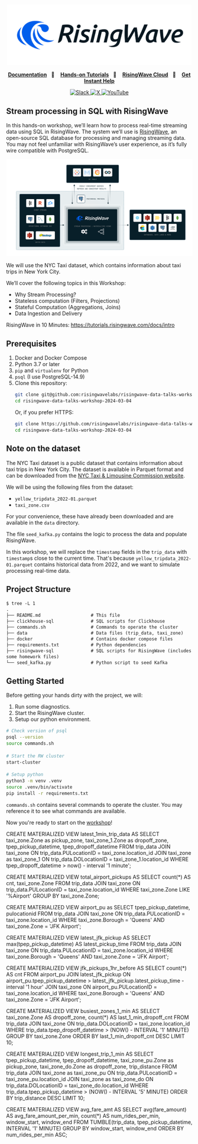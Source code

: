 <p align="center">
  <picture>
    <source srcset="https://github.com/risingwavelabs/risingwave/blob/main/.github/RisingWave-logo-dark.svg" width="500px" media="(prefers-color-scheme: dark)">
    <img src="https://github.com/risingwavelabs/risingwave/blob/main/.github/RisingWave-logo-light.svg" width="500px">
  </picture>
</p>


</div>

<p align="center">
  <a
    href="https://docs.risingwave.com/"
    target="_blank"
  ><b>Documentation</b></a>&nbsp;&nbsp;&nbsp;📑&nbsp;&nbsp;&nbsp;
  <a
    href="https://tutorials.risingwave.com/"
    target="_blank"
  ><b>Hands-on Tutorials</b></a>&nbsp;&nbsp;&nbsp;🎯&nbsp;&nbsp;&nbsp;
  <a
    href="https://cloud.risingwave.com/"
    target="_blank"
  ><b>RisingWave Cloud</b></a>&nbsp;&nbsp;&nbsp;🚀&nbsp;&nbsp;&nbsp;
  <a
    href="https://risingwave.com/slack"
    target="_blank"
  >
    <b>Get Instant Help</b>
  </a>
</p>
<div align="center">
  <a
    href="https://risingwave.com/slack"
    target="_blank"
  >
    <img alt="Slack" src="https://badgen.net/badge/Slack/Join%20RisingWave/0abd59?icon=slack" />
  </a>
  <a
    href="https://twitter.com/risingwavelabs"
    target="_blank"
  >
    <img alt="X" src="https://img.shields.io/twitter/follow/risingwavelabs" />
  </a>
  <a
    href="https://www.youtube.com/@risingwave-labs"
    target="_blank"
  >
    <img alt="YouTube" src="https://img.shields.io/youtube/channel/views/UCsHwdyBRxBpmkA5RRd0YNEA" />
  </a>
</div>

## Stream processing in SQL with RisingWave

In this hands-on workshop, we’ll learn how to process real-time streaming data using SQL in RisingWave. The system we’ll use is [RisingWave](https://github.com/risingwavelabs/risingwave), an open-source SQL database for processing and managing streaming data. You may not feel unfamiliar with RisingWave’s user experience, as it’s fully wire compatible with PostgreSQL.

![RisingWave](https://raw.githubusercontent.com/risingwavelabs/risingwave-docs/main/docs/images/new_archi_grey.png)

We will use the NYC Taxi dataset, which contains information
about taxi trips in New York City.

We’ll cover the following topics in this Workshop:

- Why Stream Processing?
- Stateless computation (Filters, Projections)
- Stateful Computation (Aggregations, Joins)
- Data Ingestion and Delivery

RisingWave in 10 Minutes:
https://tutorials.risingwave.com/docs/intro

## Prerequisites

1. Docker and Docker Compose
2. Python 3.7 or later
3. `pip` and `virtualenv` for Python
4. `psql` (I use PostgreSQL-14.9)
5. Clone this repository:
   ```sh
   git clone git@github.com:risingwavelabs/risingwave-data-talks-workshop-2024-03-04.git
   cd risingwave-data-talks-workshop-2024-03-04
   ```
   Or, if you prefer HTTPS:
   ```sh
   git clone https://github.com/risingwavelabs/risingwave-data-talks-workshop-2024-03-04.git
   cd risingwave-data-talks-workshop-2024-03-04
   ```

## Note on the dataset

The NYC Taxi dataset is a public dataset that contains information about taxi trips in New York City.
The dataset is available in Parquet format and can be downloaded from the [NYC Taxi & Limousine Commission website](https://www1.nyc.gov/site/tlc/about/tlc-trip-record-data.page).

We will be using the following files from the dataset:
- `yellow_tripdata_2022-01.parquet`
- `taxi_zone.csv`

For your convenience, these have already been downloaded and are available in the `data` directory.

The file `seed_kafka.py` contains the logic to process the data and populate RisingWave.

In this workshop, we will replace the `timestamp` fields in the `trip_data` with `timestamp`s close to the current time.
That's because `yellow_tripdata_2022-01.parquet` contains historical data from 2022,
and we want to simulate processing real-time data.

## Project Structure

```plaintext
$ tree -L 1
.
├── README.md                   # This file
├── clickhouse-sql              # SQL scripts for Clickhouse
├── commands.sh                 # Commands to operate the cluster
├── data                        # Data files (trip_data, taxi_zone)
├── docker                      # Contains docker compose files
├── requirements.txt            # Python dependencies
├── risingwave-sql              # SQL scripts for RisingWave (includes some homework files)
└── seed_kafka.py               # Python script to seed Kafka
```

## Getting Started

Before getting your hands dirty with the project, we will:
1. Run some diagnostics.
2. Start the RisingWave cluster.
3. Setup our python environment.

```bash
# Check version of psql
psql --version
source commands.sh

# Start the RW cluster
start-cluster

# Setup python
python3 -m venv .venv
source .venv/bin/activate
pip install -r requirements.txt
```

`commands.sh` contains several commands to operate the cluster. You may reference it to see what commands are available.

Now you're ready to start on the [workshop](./workshop.md)!


CREATE MATERIALIZED VIEW latest_1min_trip_data AS
 SELECT taxi_zone.Zone as pickup_zone, taxi_zone_1.Zone as dropoff_zone, tpep_pickup_datetime, tpep_dropoff_datetime
 FROM trip_data
 JOIN taxi_zone ON trip_data.PULocationID = taxi_zone.location_id
 JOIN taxi_zone as taxi_zone_1 ON trip_data.DOLocationID = taxi_zone_1.location_id
 WHERE tpep_dropoff_datetime > now() - interval '1 minute';


CREATE MATERIALIZED VIEW total_airport_pickups AS
SELECT
  count(*) AS cnt,
  taxi_zone.Zone
FROM
  trip_data
JOIN taxi_zone
  ON trip_data.PULocationID = taxi_zone.location_id
WHERE taxi_zone.Zone LIKE '%Airport'
GROUP BY taxi_zone.Zone;

CREATE MATERIALIZED VIEW airport_pu as
SELECT
  tpep_pickup_datetime,
  pulocationid
FROM
  trip_data
JOIN taxi_zone
  ON trip_data.PULocationID = taxi_zone.location_id
WHERE taxi_zone.Borough = 'Queens' AND taxi_zone.Zone = 'JFK Airport';


CREATE MATERIALIZED VIEW latest_jfk_pickup AS
SELECT
  max(tpep_pickup_datetime) AS latest_pickup_time
FROM
  trip_data
JOIN taxi_zone
  ON trip_data.PULocationID = taxi_zone.location_id
WHERE taxi_zone.Borough = 'Queens' AND taxi_zone.Zone = 'JFK Airport';



CREATE MATERIALIZED VIEW jfk_pickups_1hr_before AS
SELECT
  count(*) AS cnt
FROM
  airport_pu
JOIN latest_jfk_pickup
  ON airport_pu.tpep_pickup_datetime > latest_jfk_pickup.latest_pickup_time - interval '1 hour'
JOIN taxi_zone
  ON airport_pu.PULocationID = taxi_zone.location_id
WHERE taxi_zone.Borough = 'Queens' AND taxi_zone.Zone = 'JFK Airport';




CREATE MATERIALIZED VIEW busiest_zones_1_min AS
SELECT
  taxi_zone.Zone AS dropoff_zone,
  count(*) AS last_1_min_dropoff_cnt
FROM
  trip_data
JOIN taxi_zone
  ON trip_data.DOLocationID = taxi_zone.location_id
WHERE
  trip_data.tpep_dropoff_datetime > (NOW() - INTERVAL '1' MINUTE)
GROUP BY
  taxi_zone.Zone
ORDER BY last_1_min_dropoff_cnt DESC
LIMIT 10;


CREATE MATERIALIZED VIEW longest_trip_1_min AS
SELECT
  tpep_pickup_datetime,
  tpep_dropoff_datetime,
  taxi_zone_pu.Zone as pickup_zone,
  taxi_zone_do.Zone as dropoff_zone,
  trip_distance
FROM
  trip_data
JOIN taxi_zone as taxi_zone_pu
  ON trip_data.PULocationID = taxi_zone_pu.location_id
JOIN taxi_zone as taxi_zone_do
  ON trip_data.DOLocationID = taxi_zone_do.location_id
WHERE
  trip_data.tpep_pickup_datetime > (NOW() - INTERVAL '5' MINUTE)
ORDER BY
  trip_distance DESC
LIMIT 10;




CREATE MATERIALIZED VIEW avg_fare_amt AS
SELECT
  avg(fare_amount) AS avg_fare_amount_per_min,
  count(*) AS num_rides_per_min,
  window_start,
  window_end
FROM
  TUMBLE(trip_data, tpep_pickup_datetime, INTERVAL '1' MINUTE)
GROUP BY
  window_start, window_end
ORDER BY
  num_rides_per_min ASC;